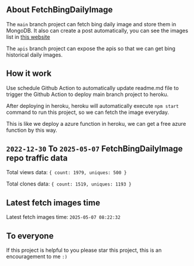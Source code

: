 ## About FetchBingDailyImage

The `main` branch project can fetch bing daily image and store them in MongoDB.
It also can create a post automatically, you can see the images list in [this website](https://oursalbum.netlify.app)

The `apis` branch project can expose the apis so that we can get bing historical daily images.

## How it work

Use schedule Github Action to automatically update readme.md file to trigger the Github Action to deploy main branch project to heroku.

After deploying in heroku, heroku will automatically execute `npm start` command to run this project, so we can fetch the image everyday.

This is like we deploy a azure function in heroku, we can get a free azure function by this way.

## `2022-12-30` To `2025-05-07` FetchBingDailyImage repo traffic data

Total views data: `{ count: 1979, uniques: 500 }`

Total clones data: `{ count: 1519, uniques: 1193 }`

## Latest fetch images time

Latest fetch images time: `2025-05-07 08:22:32`

## To everyone

If this project is helpful to you please star this project, this is an encouragement to me `:)`



